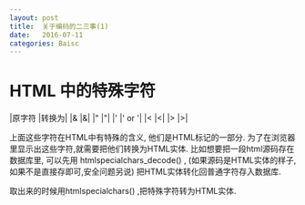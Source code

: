 ```yaml
---
layout: post
title:  关于编码的二三事(1)
date:   2016-07-11
categories: Baisc
---
```


# HTML 中的特殊字符

|原字符  |转换为|
|&  |&amp;|
|"  |&quot;|
|'  |&#039; or &apos;|
|<  |&lt;|
|>  |&gt;|

上面这些字符在HTML中有特殊的含义, 他们是HTML标记的一部分.
为了在浏览器里显示出这些字符,就需要把他们转换为HTML实体.
比如想要把一段html源码存在数据库里, 可以先用 htmlspecialchars_decode() ,
(如果源码是HTML实体的样子,如果不是直接存即可,安全问题另说)
把HTML实体转化回普通字符存入数据库.

取出来的时候用htmlspecialchars() ,把特殊字符转为HTML实体.


